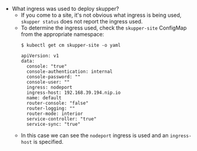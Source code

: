 - What ingress was used to deploy skupper?
	- If you come to a site, it's not obvious what ingress is being used, `skupper status` does not report the ingress used.
	- To determine the ingress used, check the `skupper-site` ConfigMap from the appropriate namespace:
	  ```
	  $ kubectl get cm skupper-site -o yaml
	  
	  apiVersion: v1
	  data:
	    console: "true"
	    console-authentication: internal
	    console-password: ""
	    console-user: ""
	    ingress: nodeport
	    ingress-host: 192.168.39.194.nip.io
	    name: default
	    router-console: "false"
	    router-logging: ""
	    router-mode: interior
	    service-controller: "true"
	    service-sync: "true"
	  
	  ```
	- In this case we can see the `nodeport` ingress is used and an `ingress-host` is specified.
